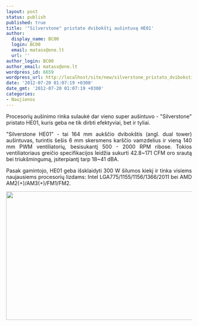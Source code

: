 ```yaml
---
layout: post
status: publish
published: true
title: '"Silverstone" pristato dvibokštį aušintuvą HE01'
author:
  display_name: BC00
  login: BC00
  email: matasx@one.lt
  url: ''
author_login: BC00
author_email: matasx@one.lt
wordpress_id: 6659
wordpress_url: http://localhost/site/new/silverstone_pristato_dviboksti_he01_ausintuva/
date: '2012-07-20 01:07:19 +0300'
date_gmt: '2012-07-20 01:07:19 +0300'
categories:
- Naujienos
---
```

<p style="text-align: justify;">
	Procesorių au&scaron;inimo rinka sulaukė dar vieno super au&scaron;intuvo - &quot;Silverstone&quot; pristato HE01, kuris geba ne tik dirbti efektyviai, bet ir tyliai.</p>
<p style="text-align: justify;">
	&quot;Silverstone HE01&quot; - tai 164 mm auk&scaron;čio dvibok&scaron;tis (angl. dual tower) au&scaron;intuvas, turintis &scaron;e&scaron;is 6 mm skersmens kar&scaron;čio vamzdelius ir vieną 140 mm PWM ventiliatorių, besisukantį 500 - 2000 RPM ribose. Tokios ventiliatoriaus greičio specifikacijos leidžia sukurti 42.8~171 CFM oro srautą bei triuk&scaron;mingumą, įsiterpiantį tarp 18~41 dBA.</p>
<p style="text-align: justify;">
	Pasak gamintojo, HE01 geba i&scaron;sklaidyti 300 W &scaron;ilumos kiekį ir tinka visiems naujausiems procesorių lizdams: Intel LGA775/1155/1156/1366/2011 bei AMD AM2(+)/AM3(+)/FM1/FM2.</p>
<p>
	<a href="http://technews.lt/userfiles/picture_HE01.jpg"><img alt="" src="http://technews.lt/userfiles/picture_HE01.jpg" style="width: 520px; height: 348px;" /></a></p>
